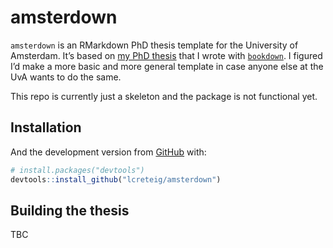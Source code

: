 
<!-- README.md is generated from README.Rmd. Please edit that file -->

# amsterdown

<!-- badges: start -->

<!-- badges: end -->

`amsterdown` is an RMarkdown PhD thesis template for the University of
Amsterdam. It’s based on [my PhD
thesis](https://github.com/lcreteig/thesis) that I wrote with
[`bookdown`](https://bookdown.org/yihui/bookdown/). I figured I’d make a
more basic and more general template in case anyone else at the UvA
wants to do the same.

This repo is currently just a skeleton and the package is not functional
yet.

## Installation

And the development version from [GitHub](https://github.com/) with:

``` r
# install.packages("devtools")
devtools::install_github("lcreteig/amsterdown")
```

## Building the thesis

TBC
